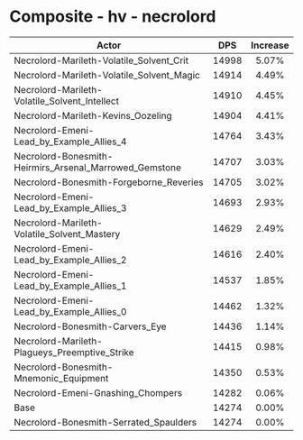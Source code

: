 # Composite - hv - necrolord
| Actor | DPS | Increase |
|---|:---:|:---:|
|Necrolord-Marileth-Volatile_Solvent_Crit|14998|5.07%|
|Necrolord-Marileth-Volatile_Solvent_Magic|14914|4.49%|
|Necrolord-Marileth-Volatile_Solvent_Intellect|14910|4.45%|
|Necrolord-Marileth-Kevins_Oozeling|14904|4.41%|
|Necrolord-Emeni-Lead_by_Example_Allies_4|14764|3.43%|
|Necrolord-Bonesmith-Heirmirs_Arsenal_Marrowed_Gemstone|14707|3.03%|
|Necrolord-Bonesmith-Forgeborne_Reveries|14705|3.02%|
|Necrolord-Emeni-Lead_by_Example_Allies_3|14693|2.93%|
|Necrolord-Marileth-Volatile_Solvent_Mastery|14629|2.49%|
|Necrolord-Emeni-Lead_by_Example_Allies_2|14616|2.40%|
|Necrolord-Emeni-Lead_by_Example_Allies_1|14537|1.85%|
|Necrolord-Emeni-Lead_by_Example_Allies_0|14462|1.32%|
|Necrolord-Bonesmith-Carvers_Eye|14436|1.14%|
|Necrolord-Marileth-Plagueys_Preemptive_Strike|14415|0.98%|
|Necrolord-Bonesmith-Mnemonic_Equipment|14350|0.53%|
|Necrolord-Emeni-Gnashing_Chompers|14282|0.06%|
|Base|14274|0.00%|
|Necrolord-Bonesmith-Serrated_Spaulders|14274|0.00%|
